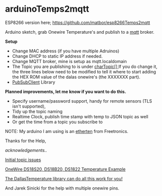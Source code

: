 arduinoTemps2mqtt
=================

ESP8266 version here; https://github.com/matbor/esp8266Temps2mqtt

Arduino sketch, grab Onewire Temperature's and publish to a [mqtt](http://www.mqtt.org) broker.


**Setup**

* Change MAC address (if you have multiple Adruinos)
* Change DHCP to static IP address if needed.
* Change MQTT broker, mine is setup as mqtt.localdomain
* The Topic you are publishing to is under [charTopic[] ](https://github.com/matbor/arduinoTemps2mqtt/blob/master/arduinoTemp2mqtt.ino#L178) If you do change it, the three lines below need to be modified to tell it where to start adding the HEX ROM value of the dalas onewire's (the XXXXXXX part).
* [PubSubClient](http://knolleary.net/arduino-client-for-mqtt/api/) Library

**Planned improvements, let me know if you want to do this.**

* Specify username/password support, handy for remote sensors (TLS isn't supported),
* Tidy up the topic naming
* Realtime Clock, publish time stamp with temp to JSON topic as well
* Or get the time from a topic you subscribe to

NOTE: My arduino I am using is an [etherten](http://www.freetronics.com/products/etherten#.U-tOJ_kbW-0) from Freetronics.

Thanks for the Help, 



*acknowledgements..*

[Initial topic issues](http://stackoverflow.com/questions/17480819/onewire-temperatures-to-mqtt-broker-server/17485978?noredirect=1#17485978)

[OneWire DS18S20, DS18B20, DS1822 Temperature Example](http://www.pjrc.com/teensy/td_libs_OneWire.html)

[The DallasTemperature library can do all this work for you!](http://milesburton.com/Dallas_Temperature_Control_Library)

And Jarek Sinicki for the help with multiple onewire pins.
